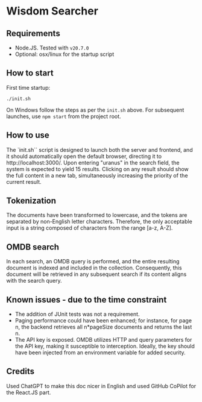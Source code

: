 # Wisdom Searcher

## Requirements
- Node.JS. Tested with `v20.7.0`
- Optional: osx/linux for the startup script 
## How to start
First time startup:
```
./init.sh
```
On Windows follow the steps as per the `init.sh` above.
For subsequent launches, use `npm start` from the project root.

## How to use
The `init.sh`` script is designed to launch both the server and frontend, and it should automatically open the default browser, directing it to http://localhost:3000/. Upon entering "uranus" in the search field, the system is expected to yield 15 results. Clicking on any result should show the full content in a new tab, simultaneously increasing the priority of the current result.

## Tokenization
The documents have been transformed to lowercase, and the tokens are separated by non-English letter characters. Therefore, the only acceptable input is a string composed of characters from the range [a-z, A-Z].

## OMDB search
In each search, an OMDB query is performed, and the entire resulting document is indexed and included in the collection. Consequently, this document will be retrieved in any subsequent search if its content aligns with the search query.

## Known issues - due to the time constraint
- The addition of JUnit tests was not a requirement.
- Paging performance could have been enhanced; for instance, for page n, the backend retrieves all n*pageSize documents and returns the last n.
- The API key is exposed. OMDB utilizes HTTP and query parameters for the API key, making it susceptible to interception. Ideally, the key should have been injected from an environment variable for added security.

## Credits
Used ChatGPT to make this doc nicer in English and used GitHub CoPilot for the React.JS part.








